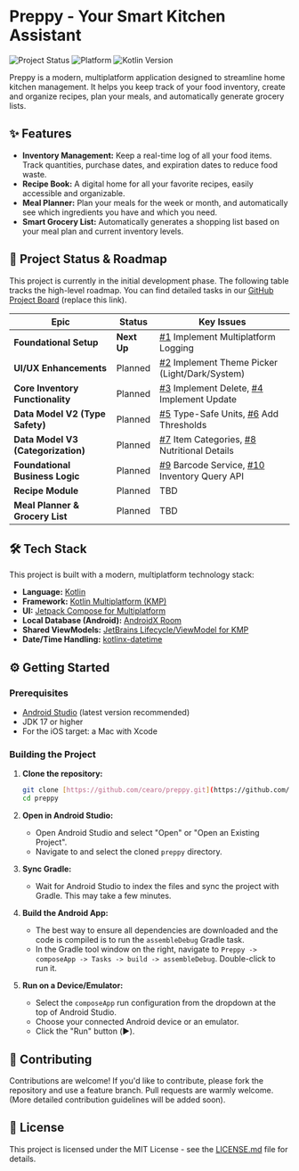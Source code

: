 # Preppy - Your Smart Kitchen Assistant

![Project Status](https://img.shields.io/badge/status-in%20development-yellow)
![Platform](https://img.shields.io/badge/platform-Android%20%7C%20iOS%20%7C%20Desktop-blue)
![Kotlin Version](https://img.shields.io/badge/Kotlin-2.0.0-blueviolet)

Preppy is a modern, multiplatform application designed to streamline home kitchen management. It helps you keep track of your food inventory, create and organize recipes, plan your meals, and automatically generate grocery lists.

## ✨ Features

-   **Inventory Management:** Keep a real-time log of all your food items. Track quantities, purchase dates, and expiration dates to reduce food waste.
-   **Recipe Book:** A digital home for all your favorite recipes, easily accessible and organizable.
-   **Meal Planner:** Plan your meals for the week or month, and automatically see which ingredients you have and which you need.
-   **Smart Grocery List:** Automatically generates a shopping list based on your meal plan and current inventory levels.

## 🚀 Project Status & Roadmap

This project is currently in the initial development phase. The following table tracks the high-level roadmap. You can find detailed tasks in our [GitHub Project Board](https://github.com/users/cearo/projects/YOUR_PROJECT_ID) (replace this link).

| Epic                                 | Status      | Key Issues                                                                                                                                                                 |
| ------------------------------------ | ----------- | -------------------------------------------------------------------------------------------------------------------------------------------------------------------------- |
| **Foundational Setup** | **Next Up** | [#1](https://github.com/cearo/preppy/issues/1) Implement Multiplatform Logging                                                                                    |
| **UI/UX Enhancements** | Planned     | [#2](https://github.com/cearo/preppy/issues/2) Implement Theme Picker (Light/Dark/System)                                                                          |
| **Core Inventory Functionality** | Planned     | [#3](https://github.com/cearo/preppy/issues/3) Implement Delete, [#4](https://github.com/cearo/preppy/issues/4) Implement Update                             |
| **Data Model V2 (Type Safety)** | Planned     | [#5](https://github.com/cearo/preppy/issues/5) Type-Safe Units, [#6](https://github.com/cearo/preppy/issues/6) Add Thresholds                                  |
| **Data Model V3 (Categorization)** | Planned     | [#7](https://github.com/cearo/preppy/issues/7) Item Categories, [#8](https://github.com/cearo/preppy/issues/8) Nutritional Details                              |
| **Foundational Business Logic** | Planned     | [#9](https://github.com/cearo/preppy/issues/9) Barcode Service, [#10](https://github.com/cearo/preppy/issues/10) Inventory Query API                         |
| **Recipe Module** | Planned     | TBD                                                                                                                                                                        |
| **Meal Planner & Grocery List** | Planned     | TBD                                                                                                                                                                        |

## 🛠️ Tech Stack

This project is built with a modern, multiplatform technology stack:

-   **Language:** [Kotlin](https://kotlinlang.org/)
-   **Framework:** [Kotlin Multiplatform (KMP)](https://kotlinlang.org/docs/multiplatform-mobile-getting-started.html)
-   **UI:** [Jetpack Compose for Multiplatform](https://www.jetbrains.com/lp/compose-multiplatform/)
-   **Local Database (Android):** [AndroidX Room](https://developer.android.com/training/data-storage/room)
-   **Shared ViewModels:** [JetBrains Lifecycle/ViewModel for KMP](https://www.jetbrains.com/help/kotlin-multiplatform-dev/compose-viewmodel.html)
-   **Date/Time Handling:** [kotlinx-datetime](https://github.com/Kotlin/kotlinx-datetime)

## ⚙️ Getting Started

### Prerequisites

-   [Android Studio](https://developer.android.com/studio) (latest version recommended)
-   JDK 17 or higher
-   For the iOS target: a Mac with Xcode

### Building the Project

1.  **Clone the repository:**
    ```bash
    git clone [https://github.com/cearo/preppy.git](https://github.com/cearo/preppy.git)
    cd preppy
    ```

2.  **Open in Android Studio:**
    -   Open Android Studio and select "Open" or "Open an Existing Project".
    -   Navigate to and select the cloned `preppy` directory.

3.  **Sync Gradle:**
    -   Wait for Android Studio to index the files and sync the project with Gradle. This may take a few minutes.

4.  **Build the Android App:**
    -   The best way to ensure all dependencies are downloaded and the code is compiled is to run the `assembleDebug` Gradle task.
    -   In the Gradle tool window on the right, navigate to `Preppy -> composeApp -> Tasks -> build -> assembleDebug`. Double-click to run it.

5.  **Run on a Device/Emulator:**
    -   Select the `composeApp` run configuration from the dropdown at the top of Android Studio.
    -   Choose your connected Android device or an emulator.
    -   Click the "Run" button (▶️).

## 🤝 Contributing

Contributions are welcome! If you'd like to contribute, please fork the repository and use a feature branch. Pull requests are warmly welcome. (More detailed contribution guidelines will be added soon).

## 📄 License

This project is licensed under the MIT License - see the [LICENSE.md](LICENSE.md) file for details.

